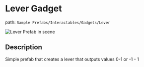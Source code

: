 # Lever Gadget

path: `Sample Prefabs/Interactables/Gadgets/Lever`

![Lever Prefab in scene](./img/leverGadgetScene.png)

## Description

Simple prefab that creates a lever that outputs values 0-1 or -1 - 1